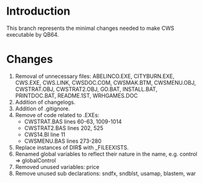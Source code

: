# Introduction
This branch represents the minimal changes needed to make CWS executable by QB64.

# Changes
1. Removal of unnecessary files: ABELINCO.EXE, CITYBURN.EXE, CWS.EXE, CWS.LINK, CWSDOC.COM, CWSMAK.BTM, CWSMENU.OBJ, CWSTRAT.OBJ, CWSTRAT2.OBJ, GO.BAT, INSTALL.BAT, PRINTDOC.BAT, README.1ST, WRHGAMES.DOC
2. Addition of changelogs.
3. Addition of .gitignore.
4. Remove of code related to .EXEs:
    - CWSTRAT.BAS lines 60-63, 1009-1014
    - CWSTRAT2.BAS lines 202, 525
    - CWS14.BI line 11
    - CWSMENU.BAS lines 273-280
5. Replace instances of DIR$ with _FILEEXISTS.
6. Renamed global variables to reflect their nature in the name, e.g. control => globalControl
7. Removed unused variables: price
8. Remove unused sub declarations: sndfx, sndblst, usamap, blastem, war